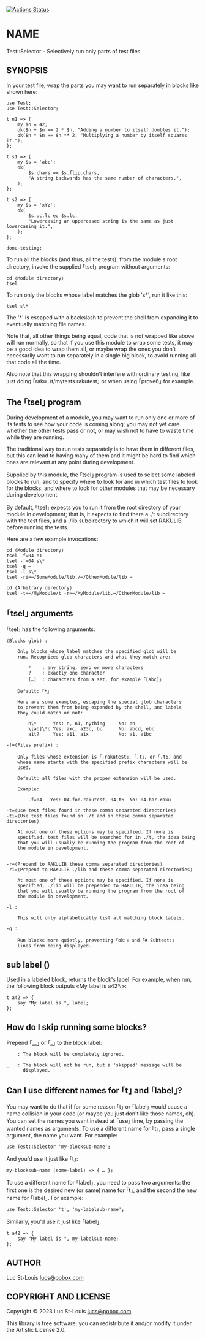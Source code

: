 [![Actions Status](https://github.com/lucs/Test-Selector/actions/workflows/test.yml/badge.svg)](https://github.com/lucs/Test-Selector/actions)

NAME
====

Test::Selector - Selectively run only parts of test files

SYNOPSIS
--------

In your test file, wrap the parts you may want to run separately in blocks like shown here:

    use Test;
    use Test::Selector;

    t n1 => {
        my $n = 42;
        ok($n + $n == 2 * $n, "Adding a number to itself doubles it.");
        ok($n * $n == $n ** 2, "Multiplying a number by itself squares it.");
    };

    t s1 => {
        my $s = 'abc';
        ok(
            $s.chars == $s.flip.chars,
            "A string backwards has the same number of characters.",
        );
    };

    t s2 => {
        my $s = 'xYz';
        ok(
            $s.uc.lc eq $s.lc,
            "Lowercasing an uppercased string is the same as just lowercasing it.",
        );
    };

    done-testing;

To run all the blocks (and thus, all the tests), from the module's root directory, invoke the supplied ｢tsel｣ program without arguments:

    cd ⟨Module directory⟩
    tsel

To run only the blocks whose label matches the glob 's*', run it like this:

    tsel s\*

The '*' is escaped with a backslash to prevent the shell from expanding it to eventually matching file names.

Note that, all other things being equal, code that is not wrapped like above will run normally, so that if you use this module to wrap some tests, it may be a good idea to wrap them all, or maybe wrap the ones you don't necessarily want to run separately in a single big block, to avoid running all that code all the time.

Also note that this wrapping shouldn't interfere with ordinary testing, like just doing ｢raku ./t/mytests.rakutest｣ or when using ｢prove6｣ for example.

The ｢tsel｣ program
------------------

During development of a module, you may want to run only one or more of its tests to see how your code is coming along; you may not yet care whether the other tests pass or not, or may wish not to have to waste time while they are running.

The traditional way to run tests separately is to have them in different files, but this can lead to having many of them and it might be hard to find which ones are relevant at any point during development.

Supplied by this module, the ｢tsel｣ program is used to select some labeled blocks to run, and to specify where to look for and in which test files to look for the blocks, and where to look for other modules that may be necessary during development.

By default, ｢tsel｣ expects you to run it from the root directory of your module in development; that is, it expects to find there a ./t subdirectory with the test files, and a ./lib subdirectory to which it will set RAKULIB before running the tests.

Here are a few example invocations:

    cd ⟨Module directory⟩
    tsel -f=04 n1
    tsel -f=04 s\*
    tsel -q ⋯
    tsel -l s\*
    tsel -ri=⋯/SomeModule/lib,/⋯/OtherModule/lib ⋯

    cd ⟨Arbitrary directory⟩
    tsel -t=⋯/MyModule/t -r=⋯/MyModule/lib,⋯/OtherModule/lib ⋯

｢tsel｣ arguments
----------------

｢tsel｣ has the following arguments:

    ⟨Blocks glob⟩ :

        Only blocks whose label matches the specified glob will be
        run. Recognized glob characters and what they match are:

            *    : any string, zero or more characters
            ?    : exactly one character
            […]  : characters from a set, for example ｢[abc]｣

        Default: ｢*｣

        Here are some examples, escaping the special glob characters
        to prevent them from being expanded by the shell, and labels
        they could match or not:

            n\*      Yes: n, n1, nything     No: an
            \[ab]\*c Yes: axc, a23c, bc      No: abcd, ebc
            a1\?     Yes: a11, a1x           No: a1, a1bc

    -f=⟨Files prefix⟩ :

        Only files whose extension is ｢.rakutest｣, ｢.t｣, or ｢.t6｣ and
        whose name starts with the specified prefix characters will be
        used.

        Default: all files with the proper extension will be used.

        Example:

            -f=04   Yes: 04-foo.rakutest, 04.t6  No: 04-bar.raku

    -t=⟨Use test files found in these comma separated directories⟩
    -ti=⟨Use test files found in ./t and in these comma separated directories⟩

        At most one of these options may be specified. If none is
        specified, test files will be searched for in ./t, the idea being
        that you will usually be running the program from the root of
        the module in development.


    -r=⟨Prepend to RAKULIB these comma separated directories⟩
    -ri=⟨Prepend to RAKULIB ./lib and these comma separated directories⟩

        At most one of these options may be specified. If none is
        specified, ./lib will be prepended to RAKULIB, the idea being
        that you will usually be running the program from the root of
        the module in development.

    -l :

        This will only alphabetically list all matching block labels.

    -q :

        Run blocks more quietly, preventing ｢ok:｣ and ｢# Subtest:｣
        lines from being displayed.

sub label ()
------------

Used in a labeled block, returns the block's label. For example, when run, the following block outputs «My label is a42␤»:

    t a42 => {
        say "My label is ", label;
    };

How do I skip running some blocks?
----------------------------------

Prepend ｢__｣ or ｢_｣ to the block label:

    __  : The block will be completely ignored.

    _   : The block will not be run, but a 'skipped' message will be
          displayed.

Can I use different names for ｢t｣ and ｢label｣?
----------------------------------------------

You may want to do that if for some reason ｢t｣ or ｢label｣ would cause a name collision in your code (or maybe you just don't like those names, eh). You can set the names you want instead at ｢use｣ time, by passing the wanted names as arguments. To use a different name for ｢t｣, pass a single argument, the name you want. For example:

    use Test::Selector 'my-blocksub-name';

And you'd use it just like ｢t｣:

    my-blocksub-name ⟨some-label⟩ => { … };

To use a different name for ｢label｣, you need to pass two arguments: the first one is the desired new (or same) name for ｢t｣, and the second the new name for ｢label｣. For example:

    use Test::Selector 't', 'my-labelsub-name';

Similarly, you'd use it just like ｢label｣:

    t a42 => {
        say "My label is ", my-labelsub-name;
    };

AUTHOR
------

Luc St-Louis <lucs@pobox.com>

COPYRIGHT AND LICENSE
---------------------

Copyright © 2023 Luc St-Louis <lucs@pobox.com>

This library is free software; you can redistribute it and/or modify it under the Artistic License 2.0.

